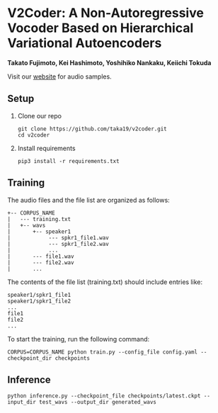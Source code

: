 # V2Coder: A Non-Autoregressive Vocoder Based on Hierarchical Variational Autoencoders
**Takato Fujimoto, Kei Hashimoto, Yoshihiko Nankaku, Keiichi Tokuda**

Visit our [website](https://www.sp.nitech.ac.jp/~taka19/demos/v2coder-demo/) for audio samples.

## Setup
1. Clone our repo
    ```
    git clone https://github.com/taka19/v2coder.git
    cd v2coder
    ```
2. Install requirements
    ```
    pip3 install -r requirements.txt
    ```
## Training
The audio files and the file list are organized as follows:
```
+-- CORPUS_NAME
|   --- training.txt
|   +-- wavs
|       +-- speaker1
|            --- spkr1_file1.wav
|            --- spkr1_file2.wav
|            ...
|       --- file1.wav
|       --- file2.wav
|       ...
```
The contents of the file list (training.txt) should include entries like:
```
speaker1/spkr1_file1
speaker1/spkr1_file2
...
file1
file2
...
```
To start the training, run the following command:
```
CORPUS=CORPUS_NAME python train.py --config_file config.yaml --checkpoint_dir checkpoints
```

## Inference
```
python inference.py --checkpoint_file checkpoints/latest.ckpt --input_dir test_wavs --output_dir generated_wavs
```